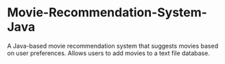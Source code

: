 # Movie-Recommendation-System-Java
A Java-based movie recommendation system that suggests movies based on user preferences. Allows users to add movies to a text file database.

